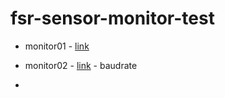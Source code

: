 # fsr-sensor-monitor-test

* monitor01 - [link](monitor01.html)
* monitor02 - [link](monitor02.html) - baudrate

* 
